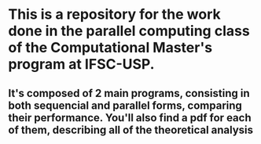 # This is a repository for the work done in the parallel computing class of the Computational Master's program at IFSC-USP.

## It's composed of 2 main programs, consisting in both sequencial and parallel forms, comparing their performance. You'll also find a pdf for each of them, describing all of the theoretical analysis
